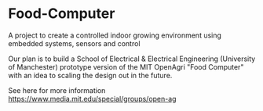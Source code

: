 # Food-Computer
A project to create a controlled indoor growing environment using embedded systems, sensors and control

Our plan is to build a School of Electrical & Electrical Engineering (University of Manchester) prototype version of the MIT OpenAgri "Food Computer" with an idea to scaling the design out in the future. 

See here for more information 
https://www.media.mit.edu/special/groups/open-ag



